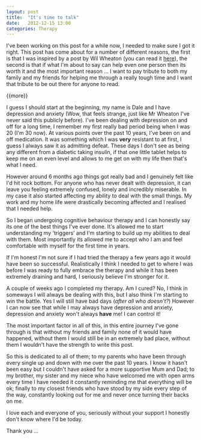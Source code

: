 ```yaml
---
layout: post
title:  "It's time to talk"
date:   2012-12-15 13:00
categories: Therapy
---
```

I've been working on this post for a while now, I needed to make sure I got it right. This post has come about for a number of different reasons, the first is that I was inspired by a post by Wil Wheaton (you can read it [here](http://wilwheaton.net/2012/09/depression-lies/ "Wil Wheaton Depression Lies")), the second is that if what I'm about to say can help even one person then its worth it and the most important reason ... I want to pay tribute to both my family and my friends for helping me through a really tough time and I want that tribute to be out there for anyone to read.

{{more}}

I guess I should start at the beginning, my name is Dale and I have depression and anxiety (Wow, that feels strange, just like Mr Wheaton I've never said this publicly before). I've been dealing with depression on and off for a long time, I remember my first really bad period being when I was 20 (I'm 30 now). At various points over the past 10 years, I've been on and off medication. It was something which I was **very** resistant to at first, I guess I always saw it as admitting defeat. These days I don't see as being any different from a diabetic taking insulin, if that one little tablet helps to keep me on an even level and allows to me get on with my life then that's what I need.

However around 6 months ago things got really bad and I genuinely felt like I'd hit rock bottom. For anyone who has never dealt with depression, it can leave you feeling extremely confused, lonely and incredibly miserable. In my case it also started affecting my ability to deal with the small things. My work and my home life were drastically becoming affected and I realised that I needed help.

So I began undergoing cognitive behaviour therapy and I can honestly say its one of the best things I've ever done. It's allowed me to start understanding my ’triggers’ and I'm starting to build up my abilities to deal with them. Most importantly its allowed me to accept who I am and feel comfortable with myself for the first time in years.

If I'm honest I'm not sure if I had tried the therapy a few years ago it would have been so successful. Realistically I think I needed to get to where I was before I was ready to fully embrace the therapy and while it has been extremely draining and hard, I seriously believe I'm stronger for it. 

A couple of weeks ago I completed my therapy. Am I cured? No, I think in someways I will always be dealing with this, but I also think I'm starting to win the battle. Yes I will still have bad days (*after all who doesn't?*) However I can now see that while I may always have depression and anxiety, depression and anxiety won't always **have** me! I can control it!

The most important factor in all of this, in this entire journey I've gone through is that without my friends and family none of it would have happened, without them I would still be in an extremely bad place, without them I wouldn't have the strength to write this post.

So this is dedicated to all of them; to my parents who have been through every single up and down with me over the past 10 years.  I know it hasn't been easy but I couldn't have asked for a more supportive Mum and Dad; to my brother, my sister and my niece who have welcomed me with open arms every time I have needed it constantly reminding me that everything will be ok; finally to my closest friends who have stood by my side every step of the way, constantly looking out for me and never once turning their backs on me.

I love each and everyone of you, seriously without your support I honestly don't know where I'd be today.

Thank you ...